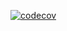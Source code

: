 [![codecov](https://codecov.io/gh/jakubklimo/STIN-weather/graph/badge.svg?token=6UWZEWXDEL)](https://codecov.io/gh/jakubklimo/STIN-weather)
